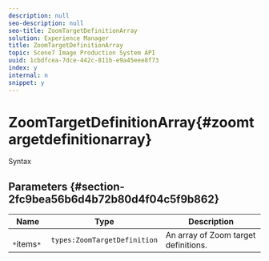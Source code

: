 ```yaml
---
description: null
seo-description: null
seo-title: ZoomTargetDefinitionArray
solution: Experience Manager
title: ZoomTargetDefinitionArray
topic: Scene7 Image Production System API
uuid: 1cbdfcea-7dce-442c-811b-e9a45eee8f73
index: y
internal: n
snippet: y
---
```


# ZoomTargetDefinitionArray{#zoomtargetdefinitionarray}

 Syntax 

## Parameters {#section-2fc9bea56b6d4b72b80d4f04c5f9b862}

|  Name  | Type  | Description  |
|---|---|---|
|  ` *`items`*`  | `types:ZoomTargetDefinition`  | An array of Zoom target definitions.  |

